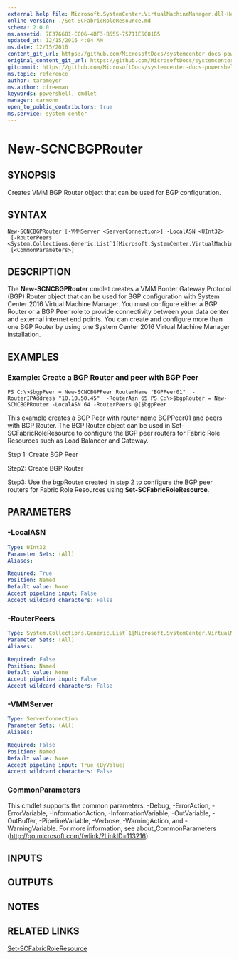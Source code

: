 ```yaml
---
external help file: Microsoft.SystemCenter.VirtualMachineManager.dll-Help.xml
online version: ./Set-SCFabricRoleResource.md
schema: 2.0.0
ms.assetid: 7E376681-CC06-4BF3-B555-75711E5C81B5
updated_at: 12/15/2016 4:04 AM
ms.date: 12/15/2016
content_git_url: https://github.com/MicrosoftDocs/systemcenter-docs-powershell/blob/master/systemcenter-cmdlets/SystemCenter2016/VirtualMachineManager/vlatest/New-SCNCBGPRouter.md
original_content_git_url: https://github.com/MicrosoftDocs/systemcenter-docs-powershell/blob/master/systemcenter-cmdlets/SystemCenter2016/VirtualMachineManager/vlatest/New-SCNCBGPRouter.md
gitcommit: https://github.com/MicrosoftDocs/systemcenter-docs-powershell/blob/7df4508c7b907a214e6a8eca76037b06065ef078/systemcenter-cmdlets/SystemCenter2016/VirtualMachineManager/vlatest/New-SCNCBGPRouter.md
ms.topic: reference
author: tarameyer
ms.author: cfreeman
keywords: powershell, cmdlet
manager: carmonm
open_to_public_contributors: true
ms.service: system-center
---
```


# New-SCNCBGPRouter

## SYNOPSIS
Creates VMM BGP Router object that can be used for BGP configuration.

## SYNTAX

```
New-SCNCBGPRouter [-VMMServer <ServerConnection>] -LocalASN <UInt32>
 [-RouterPeers <System.Collections.Generic.List`1[Microsoft.SystemCenter.VirtualMachineManager.NCBGPPeer]>]
 [<CommonParameters>]
```

## DESCRIPTION
The **New-SCNCBGPRouter** cmdlet creates a VMM Border Gateway Protocol (BGP) Router object that can be used for BGP configuration with System Center 2016 Virtual Machine Manager.
You must configure either a BGP Router or a BGP Peer role to provide connectivity between your data center and external internet end points.
You can create and configure more than one BGP Router by using one System Center 2016 Virtual Machine Manager installation.

## EXAMPLES

### Example: Create a BGP Router and peer with BGP Peer
```
PS C:\>$bgpPeer = New-SCNCBGPPeer RouterName "BGPPeer01"  -RouterIPAddress "10.10.50.45"  -RouterAsn 65 PS C:\>$bgpRouter = New-SCNCBGPRouter -LocalASN 64 -RouterPeers @($bgpPeer
```

This example creates a BGP Peer with router name BGPPeer01 and peers with BGP Router.
The BGP Router object can be used in Set-SCFabricRoleResource to configure the BGP peer routers for Fabric Role Resources such as Load Balancer and Gateway.

Step 1: Create BGP Peer

Step2: Create BGP Router

Step3: Use the bgpRouter created in step 2 to configure the BGP peer routers for Fabric Role Resources using **Set-SCFabricRoleResource**.

## PARAMETERS

### -LocalASN
```yaml
Type: UInt32
Parameter Sets: (All)
Aliases: 

Required: True
Position: Named
Default value: None
Accept pipeline input: False
Accept wildcard characters: False
```

### -RouterPeers
```yaml
Type: System.Collections.Generic.List`1[Microsoft.SystemCenter.VirtualMachineManager.NCBGPPeer]
Parameter Sets: (All)
Aliases: 

Required: False
Position: Named
Default value: None
Accept pipeline input: False
Accept wildcard characters: False
```

### -VMMServer
```yaml
Type: ServerConnection
Parameter Sets: (All)
Aliases: 

Required: False
Position: Named
Default value: None
Accept pipeline input: True (ByValue)
Accept wildcard characters: False
```

### CommonParameters
This cmdlet supports the common parameters: -Debug, -ErrorAction, -ErrorVariable, -InformationAction, -InformationVariable, -OutVariable, -OutBuffer, -PipelineVariable, -Verbose, -WarningAction, and -WarningVariable. For more information, see about_CommonParameters (http://go.microsoft.com/fwlink/?LinkID=113216).

## INPUTS

## OUTPUTS

## NOTES

## RELATED LINKS

[Set-SCFabricRoleResource](xref:SystemCenter2016/VirtualMachineManager/vlatest/Set-SCFabricRoleResource.md)

